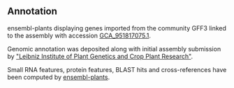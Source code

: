 **Annotation**
----------

ensembl-plants displaying genes imported from the community GFF3 linked to the assembly with accession [GCA\_951817075.1](http://www.ebi.ac.uk/ena/data/view/GCA_951817075.1).

Genomic annotation was deposited along with initial assembly submission by ["Leibniz Institute of Plant Genetics and Crop Plant Research"](https://www.ipk-gatersleben.de/en/).

Small RNA features, protein features, BLAST hits and cross-references have been
computed by [ensembl-plants](https://plants.ensembl.org/info/genome/annotation/index.html).

